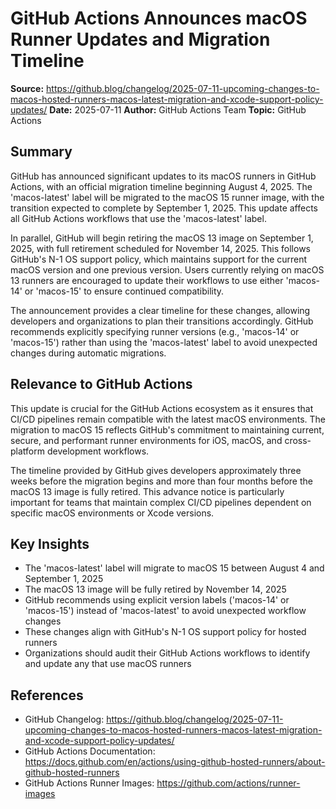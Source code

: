 # GitHub Actions Announces macOS Runner Updates and Migration Timeline

**Source:** https://github.blog/changelog/2025-07-11-upcoming-changes-to-macos-hosted-runners-macos-latest-migration-and-xcode-support-policy-updates/
**Date:** 2025-07-11
**Author:** GitHub Actions Team
**Topic:** GitHub Actions

## Summary

GitHub has announced significant updates to its macOS runners in GitHub Actions, with an official migration timeline beginning August 4, 2025. The 'macos-latest' label will be migrated to the macOS 15 runner image, with the transition expected to complete by September 1, 2025. This update affects all GitHub Actions workflows that use the 'macos-latest' label.

In parallel, GitHub will begin retiring the macOS 13 image on September 1, 2025, with full retirement scheduled for November 14, 2025. This follows GitHub's N-1 OS support policy, which maintains support for the current macOS version and one previous version. Users currently relying on macOS 13 runners are encouraged to update their workflows to use either 'macos-14' or 'macos-15' to ensure continued compatibility.

The announcement provides a clear timeline for these changes, allowing developers and organizations to plan their transitions accordingly. GitHub recommends explicitly specifying runner versions (e.g., 'macos-14' or 'macos-15') rather than using the 'macos-latest' label to avoid unexpected changes during automatic migrations.

## Relevance to GitHub Actions

This update is crucial for the GitHub Actions ecosystem as it ensures that CI/CD pipelines remain compatible with the latest macOS environments. The migration to macOS 15 reflects GitHub's commitment to maintaining current, secure, and performant runner environments for iOS, macOS, and cross-platform development workflows.

The timeline provided by GitHub gives developers approximately three weeks before the migration begins and more than four months before the macOS 13 image is fully retired. This advance notice is particularly important for teams that maintain complex CI/CD pipelines dependent on specific macOS environments or Xcode versions.

## Key Insights

- The 'macos-latest' label will migrate to macOS 15 between August 4 and September 1, 2025
- The macOS 13 image will be fully retired by November 14, 2025
- GitHub recommends using explicit version labels ('macos-14' or 'macos-15') instead of 'macos-latest' to avoid unexpected workflow changes
- These changes align with GitHub's N-1 OS support policy for hosted runners
- Organizations should audit their GitHub Actions workflows to identify and update any that use macOS runners

## References

- GitHub Changelog: https://github.blog/changelog/2025-07-11-upcoming-changes-to-macos-hosted-runners-macos-latest-migration-and-xcode-support-policy-updates/
- GitHub Actions Documentation: https://docs.github.com/en/actions/using-github-hosted-runners/about-github-hosted-runners
- GitHub Actions Runner Images: https://github.com/actions/runner-images
